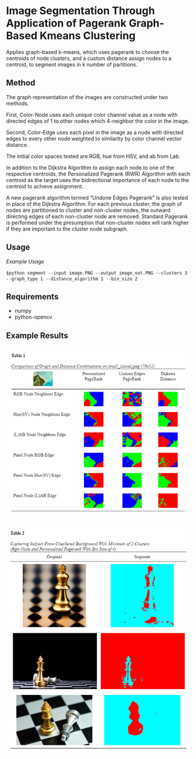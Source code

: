 # Image Segmentation Through Application of Pagerank Graph-Based Kmeans Clustering

Applies graph-based k-means, which uses pagerank to choose the centroids of node clusters, and a custom distance assign nodes to a centroid, to segment images in k number of partitions.

## Method

The graph representation of the images are constructed under two methods. 

First, Color-Node uses each unique color channel value as a node with directed edges of 1 to other nodes which 4-neighbor the color in the image.

Second, Color-Edge uses each pixel in the image as a node with directed edges to every other node weighted to similarity by color channel vector distance. 
 
The initial color spaces tested are RGB, hue from HSV, and ab from Lab.

In addition to the Dijkstra Algorithm to assign each node to one of the respective centroids, the Personalized Pagerank (RWR) Algorithm with each centroid as the target uses the bidirectional importance of each node to the centroid to achieve assignment.

A new pagerank algorithm termed “Undone Edges Pagerank” is also tested in place of the Dijkstra Algorithm. For each previous cluster, the graph of nodes are partitioned to cluster and non-cluster nodes, the outward directing edges of each non-cluster node are removed. Standard Pagerank is performed under the presumption that non-cluster nodes will rank higher if they are important to the cluster node subgraph.

## Usage

*Example Usage*
```
$python segment --input image.PNG --output image_out.PNG --clusters 3 --graph_type 1 --distance_algorithm 1 --bin_size 2
```

## Requirements

- numpy
- python-opencv

## Example Results

![Table 1](results/table_1.PNG)

![Table 2](results/table_2.PNG)